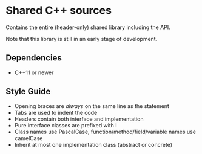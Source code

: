 # Shared C++ sources
Contains the entire (header-only) shared library including the API.

Note that this library is still in an early stage of development.

## Dependencies
* C++11 or newer

## Style Guide
* Opening braces are *always* on the same line as the statement
* Tabs are used to indent the code
* Headers contain both interface and implementation
* Pure interface classes are prefixed with I
* Class names use PascalCase, function/method/field/variable names use camelCase
* Inherit at most one implementation class (abstract or concrete) 